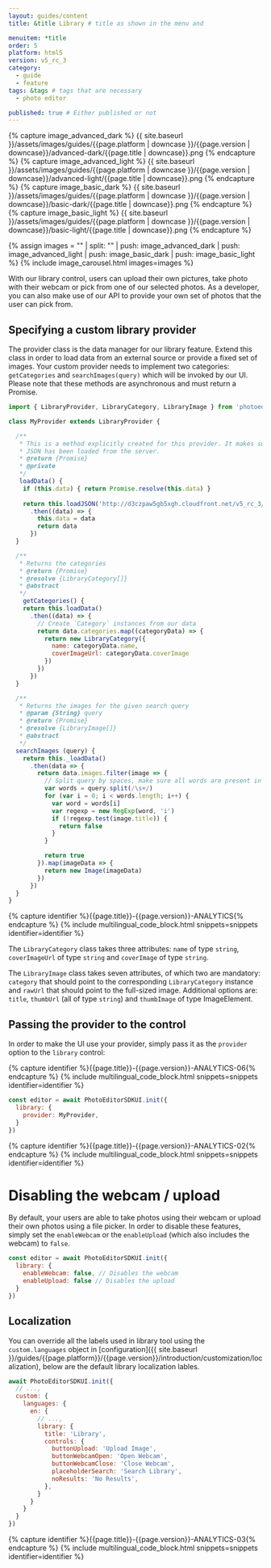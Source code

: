 ```yaml
---
layout: guides/content
title: &title Library # title as shown in the menu and

menuitem: *title
order: 5
platform: html5
version: v5_rc_3
category:
  - guide
  - feature
tags: &tags # tags that are necessary
  - photo editor

published: true # Either published or not
---
```

{% capture image_advanced_dark %}
{{ site.baseurl }}/assets/images/guides/{{page.platform | downcase }}/{{page.version | downcase}}/advanced-dark/{{page.title | downcase}}.png
{% endcapture %}
{% capture image_advanced_light %}
{{ site.baseurl }}/assets/images/guides/{{page.platform | downcase }}/{{page.version | downcase}}/advanced-light/{{page.title | downcase}}.png
{% endcapture %}
{% capture image_basic_dark %}
{{ site.baseurl }}/assets/images/guides/{{page.platform | downcase }}/{{page.version | downcase}}/basic-dark/{{page.title | downcase}}.png
{% endcapture %}
{% capture image_basic_light %}
{{ site.baseurl }}/assets/images/guides/{{page.platform | downcase }}/{{page.version | downcase}}/basic-light/{{page.title | downcase}}.png
{% endcapture %}

{% assign images = "" | split: "" | push: image_advanced_dark | push: image_advanced_light | push: image_basic_dark | push: image_basic_light %}
{% include image_carousel.html images=images %}

With our library control, users can upload their own pictures, take photo with their webcam or pick from one of our selected photos. As a developer, you can also make use of our API to provide your own set of photos that the user can pick from.

## Specifying a custom library provider

The provider class is the data manager for our library feature. Extend this class in order to load data from an external source or provide a fixed set of images. Your custom provider needs to implement two categories: `getCategories` and `searchImages(query)` which will be invoked by our UI. Please note that these methods are asynchronous and must return a Promise.


```js
import { LibraryProvider, LibraryCategory, LibraryImage } from 'photoeditorsdk'

class MyProvider extends LibraryProvider {

  /**
   * This is a method explicitly created for this provider. It makes sure our data
   * JSON has been loaded from the server.
   * @return {Promise}
   * @private
   */
   loadData() {
    if (this.data) { return Promise.resolve(this.data) }
  
    return this.loadJSON('http://d3czpaw5gb5xgh.cloudfront.net/v5_rc_3/unsplash.json')
      .then((data) => {
        this.data = data
        return data
      })
  }

  /**
   * Returns the categories
   * @return {Promise}
   * @resolve {LibraryCategory[]}
   * @abstract
   */
    getCategories() {
    return this.loadData()
      .then((data) => {
        // Create `Category` instances from our data
        return data.categories.map((categoryData) => {
          return new LibraryCategory({
            name: categoryData.name,
            coverImageUrl: categoryData.coverImage
          })
        })
      })
  }

  /**
   * Returns the images for the given search query
   * @param {String} query
   * @return {Promise}
   * @resolve {LibraryImage[]}
   * @abstract
   */
  searchImages (query) {
    return this._loadData()
      .then(data => {
        return data.images.filter(image => {
          // Split query by spaces, make sure all words are present in image title
          var words = query.split(/\s+/)
          for (var i = 0; i < words.length; i++) {
            var word = words[i]
            var regexp = new RegExp(word, 'i')
            if (!regexp.test(image.title)) {
              return false
            }
          }

          return true
        }).map(imageData => {
          return new Image(imageData)
        })
      })
  }
}
```

{% capture identifier %}{{page.title}}-{{page.version}}-ANALYTICS{% endcapture %}
{% include multilingual_code_block.html snippets=snippets identifier=identifier %}

The `LibraryCategory` class takes three attributes: `name` of type `string`, `coverImageUrl` of type `string` and `coverImage` of type `string`.

The `LibraryImage` class takes seven attributes, of which two are mandatory: `category` that should point to the corresponding `LibraryCategory` instance and `rawUrl` that should point to the full-sized image. Additional options are: `title`, `thumbUrl` (all of type `string`) and `thumbImage` of type ImageElement.

## Passing the provider to the control

In order to make the UI use your provider, simply pass it as the `provider` option to the `library` control:


{% capture identifier %}{{page.title}}-{{page.version}}-ANALYTICS-06{% endcapture %}
{% include multilingual_code_block.html snippets=snippets identifier=identifier %}

```js
const editor = await PhotoEditorSDKUI.init({
  library: {
    provider: MyProvider,
  }
})
```

{% capture identifier %}{{page.title}}-{{page.version}}-ANALYTICS-02{% endcapture %}
{% include multilingual_code_block.html snippets=snippets identifier=identifier %}

# Disabling the webcam / upload

By default, your users are able to take photos using their webcam or upload their own photos using a file picker. In order to disable these features, simply set the `enableWebcam` or the `enableUpload` (which also includes the webcam) to `false`.

```js
const editor = await PhotoEditorSDKUI.init({
  library: {
    enableWebcam: false, // Disables the webcam
    enableUpload: false // Disables the upload
  }
})
```


## Localization

You can override all the labels used in library tool using the `custom.languages` object in [configuration]({{ site.baseurl }}/guides/{{page.platform}}/{{page.version}}/introduction/customization/localization), below are the default library localization lables.

```js
await PhotoEditorSDKUI.init({
  // ...,
  custom: {
    languages: {
      en: {
        // ...,
        library: {
          title: 'Library',
          controls: {
            buttonUpload: 'Upload Image',
            buttonWebcamOpen: 'Open Webcam',
            buttonWebcamClose: 'Close Webcam',
            placeholderSearch: 'Search Library',
            noResults: 'No Results',
          },
        }
      }
    }
  }
})
```

{% capture identifier %}{{page.title}}-{{page.version}}-ANALYTICS-03{% endcapture %}
{% include multilingual_code_block.html snippets=snippets identifier=identifier %}

<!--## Interactive Example

Try the conceps above in the interactive editor below. You can edit the source code and see the results by clicking on the 'reload' button.

{% capture code %}
window.onload = function () {

        const { Provider, Category, Image } = PhotoEditorSDK.UI.DesktopUI.Library
        class MyProvider extends Provider {
          constructor (...args) {
            super(...args)

            // Our cache object
            this._data = null
            this._loadData = this._loadData.bind(this)
          }

          _loadData () {
            if (this._data) { return Promise.resolve(this._data) }


            return this._loadJSON('{{ site.baseurl }}/assets/js/provider.json')
              .then(data => {
                this._data = data
                return data
              })
          }

          getCategories () {
            return this._loadData()
              .then(data => {
                return data.categories.map(({ name, coverImage }) =>
                  new Category({
                    name: name + ' (custom) ', coverImage
                  })
                )
              })
          }

          searchImages (query) {
            return this._loadData()
              .then(data => {
                return data.images.filter(image => {
                  var words = query.split(/\s+/)
                  for (var i = 0; i < words.length; i++) {
                    var word = words[i]
                    var regexp = new RegExp(word, 'i')
                    if (!regexp.test(image.title)) {
                      return false
                    }
                  }

                  return true
                }).map(imageData => {
                  return new Image(imageData)
                })
              })
          }
        }

        PhotoEditorSDK.Loaders.ImageLoader.load('{{ site.baseurl }}/assets/images/shared/test.png')
          .then((image) => {
            let container = document.getElementById('editor')
            let options = {
              container: container,
              license: PESDK_LICENSE_STRING,
              editor: {
                image: image,
                controlsOptions: {
                  library: {
                    provider: MyProvider,
                    enableWebcam: false,
                    enableUpload: false
                  }
                }
              },
              assets: {
                baseUrl: PESDK_ASSETS_URL
              }
            }
            let editor = new PhotoEditorSDK.UI.DesktopUI(options)
        })
      }
{% endcapture %}
{% capture identifier %}{{page.title}}-{{page.version}}-EXAMPLE-01{% endcapture %}
{% include pesdk_html5_editor.html code=code identifier=identifier %}
-->